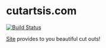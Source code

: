 # cutartsis.com
[![Build Status](https://travis-ci.com/clumpytuna/cutartsis.svg?token=JeNDksZSkFSmzN8KKoWc&branch=master)](https://travis-ci.com/clumpytuna/cutartsis)

[Site](http://cutartsis.com) provides to you beautiful cut outs!
